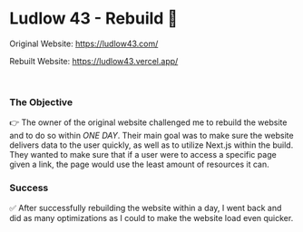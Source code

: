 # Ludlow 43 - Rebuild 🚧

Original Website: https://ludlow43.com/

Rebuilt Website: https://ludlow43.vercel.app/

<br>

### The Objective
👉 The owner of the original website challenged me to rebuild the website and to do so within *ONE DAY*. Their main goal was to make sure the website delivers data to the user quickly, as well as to utilize Next.js within the build. They wanted to make sure that if a user were to access a specific page given a link, the page would use the least amount of resources it can.

### Success

✅ After successfully rebuilding the website within a day, I went back and did as many optimizations as I could to make the website load even quicker.

